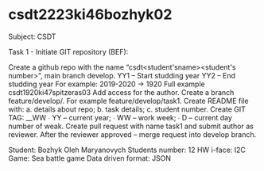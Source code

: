 # csdt2223ki46bozhyk02
Subject: CSDT

Task 1 - Initiate GIT repository (BEF):

Create a github repo with the name “csdt<student'sname><student's number>”, main branch develop. YY1 – Start studding year YY2 – End studding year For example: 2019-2020 -> 1920 Full example csdt1920ki47spitzeras03
Add access for the author.
Create a branch feature/develop/. For example feature/develop/task1.
Create README file with: a. details about repo; b. task details; c. student number.
Create GIT TAG: __WW ∙ YY – current year; ∙ WW – work week; ∙ D – current day number of weak.
Create pull request with name task1 and submit author as reviewer.
After the reviewer approved – merge request into develop branch.

Student: Bozhyk Oleh Maryanovych
Students number: 12 
HW i-face: I2C
Game: Sea battle game 
Data driven format: JSON

